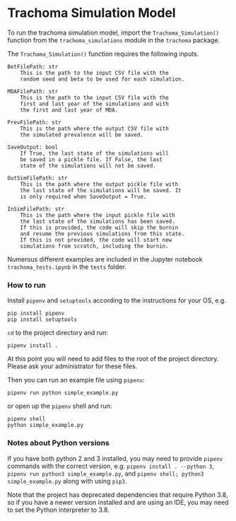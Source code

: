 # Trachoma Simulation Model

To run the trachoma simulation model, import the `Trachoma_Simulation()` function from the `trachoma_simulations` module in the `trachoma` package.

The `Trachoma_Simulation()` function requires the following inputs.

    BetFilePath: str
        This is the path to the input CSV file with the
        random seed and beta to be used for each simulation.

    MDAFilePath: str
        This is the path to the input CSV file with the
        first and last year of the simulations and with
        the first and last year of MDA.

    PrevFilePath: str
        This is the path where the output CSV file with
        the simulated prevalence will be saved.

    SaveOutput: bool
        If True, the last state of the simulations will
        be saved in a pickle file. If False, the last
        state of the simulations will not be saved.

    OutSimFilePath: str
        This is the path where the output pickle file with
        the last state of the simulations will be saved. It
        is only required when SaveOutput = True.

    InSimFilePath: str
        This is the path where the input pickle file with
        the last state of the simulations has been saved.
        If this is provided, the code will skip the burnin
        and resume the previous simulations from this state.
        If this is not provided, the code will start new
        simulations from scratch, including the burnin.

Numerous different examples are included in the Jupyter notebook `trachoma_tests.ipynb` in the `tests` folder.

### How to run

Install `pipenv` and `setuptools` according to the instructions for your OS, e.g. 
```commandline
pip install pipenv
pip install setuptools
```

`cd` to the project directory and run:
```commandline
pipenv install .
```

At this point you will need to add files to the root of the project directory. Please ask your 
administrator for these files.

Then you can run an example file using `pipenv`:
```commandline
pipenv run python simple_example.py
```

or open up the `pipenv` shell and run:
```commandline
pipenv shell
python simple_example.py
```

### Notes about Python versions

If you have both python 2 and 3 installed, you may need to provide `pipenv` commands with the correct version,
e.g. `pipenv install . --python 3`, `pipenv run python3 simple_example.py`, and `pipenv shell; python3 simple_example.py`
along with using `pip3`.

Note that the project has deprecated dependencies that require Python 3.8, so if you have a newer version
installed and are using an IDE, you may need to set the Python interpreter to 3.8.


